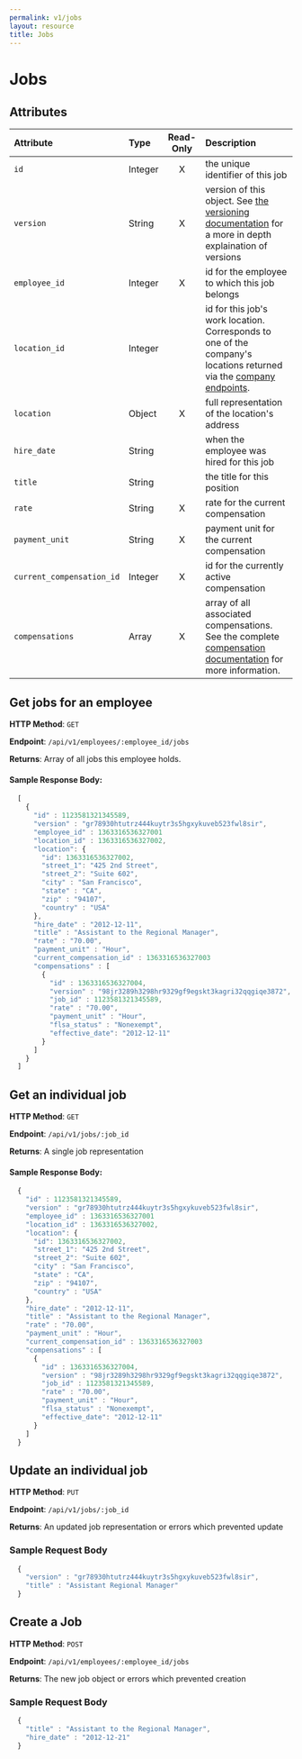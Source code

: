 ```yaml
---
permalink: v1/jobs
layout: resource
title: Jobs
---
```


# Jobs

## Attributes

| Attribute                     | Type              | Read-Only | Description
| :----------                   |:-------------     |:---:      |:-------------
| `id`                          | Integer           |     X     | the unique identifier of this job
| `version`                     | String            |     X     | version of this object. See <a href="/v1/considerations/versioning/">the versioning documentation</a> for a more in depth explaination of versions
| `employee_id`                 | Integer           |     X     | id for the employee to which this job belongs
| `location_id`                 | Integer           |           | id for this job's work location. Corresponds to one of the company's locations returned via the <a href="/v1/companies">company endpoints</a>.
| `location`                    | Object            |     X     | full representation of the location's address
| `hire_date`                   | String            |           | when the employee was hired for this job
| `title`                       | String            |           | the title for this position
| `rate`                        | String            |     X     | rate for the current compensation
| `payment_unit`                | String            |     X     | payment unit for the current compensation
| `current_compensation_id`     | Integer           |     X     | id for the currently active compensation
| `compensations`               | Array             |     X     | array of all associated compensations. See the complete <a href="/v1/compensations">compensation documentation</a> for more information.

## Get jobs for an employee

**HTTP Method**: `GET`

**Endpoint**: `/api/v1/employees/:employee_id/jobs`

**Returns**: Array of all jobs this employee holds.

#### Sample Response Body:

```javascript
  [
    {
      "id" : 1123581321345589,
      "version" : "gr78930htutrz444kuytr3s5hgxykuveb523fwl8sir",
      "employee_id" : 1363316536327001
      "location_id" : 1363316536327002,
      "location": {
        "id": 1363316536327002,
        "street_1": "425 2nd Street",
        "street_2": "Suite 602",
        "city" : "San Francisco",
        "state" : "CA",
        "zip" : "94107",
        "country" : "USA"
      },
      "hire_date" : "2012-12-11",
      "title" : "Assistant to the Regional Manager",
      "rate" : "70.00",
      "payment_unit" : "Hour",
      "current_compensation_id" : 1363316536327003
      "compensations" : [
        {
          "id" : 1363316536327004,
          "version" : "98jr3289h3298hr9329gf9egskt3kagri32qqgiqe3872",
          "job_id" : 1123581321345589,
          "rate" : "70.00",
          "payment_unit" : "Hour",
          "flsa_status" : "Nonexempt",
          "effective_date": "2012-12-11"
        }
      ]
    }
  ]
```

## Get an individual job

**HTTP Method**: `GET`

**Endpoint**: `/api/v1/jobs/:job_id`

**Returns**: A single job representation

#### Sample Response Body:


```javascript
  {
    "id" : 1123581321345589,
    "version" : "gr78930htutrz444kuytr3s5hgxykuveb523fwl8sir",
    "employee_id" : 1363316536327001
    "location_id" : 1363316536327002,
    "location": {
      "id": 1363316536327002,
      "street_1": "425 2nd Street",
      "street_2": "Suite 602",
      "city" : "San Francisco",
      "state" : "CA",
      "zip" : "94107",
      "country" : "USA"
    },
    "hire_date" : "2012-12-11",
    "title" : "Assistant to the Regional Manager",
    "rate" : "70.00",
    "payment_unit" : "Hour",
    "current_compensation_id" : 1363316536327003
    "compensations" : [
      {
        "id" : 1363316536327004,
        "version" : "98jr3289h3298hr9329gf9egskt3kagri32qqgiqe3872",
        "job_id" : 1123581321345589,
        "rate" : "70.00",
        "payment_unit" : "Hour",
        "flsa_status" : "Nonexempt",
        "effective_date": "2012-12-11"
      }
    ]
  }
```

## Update an individual job

**HTTP Method**: `PUT`

**Endpoint**: `/api/v1/jobs/:job_id`

**Returns**: An updated job representation or errors which prevented update

### Sample Request Body

```javascript
  {
    "version" : "gr78930htutrz444kuytr3s5hgxykuveb523fwl8sir",
    "title" : "Assistant Regional Manager"
  }
```

## Create a Job

**HTTP Method**: `POST`

**Endpoint**: `/api/v1/employees/:employee_id/jobs`

**Returns**: The new job object or errors which prevented creation

### Sample Request Body

```javascript
  {
    "title" : "Assistant to the Regional Manager",
    "hire_date" : "2012-12-21"
  }
```
